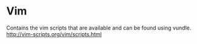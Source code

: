 # Vim 
Contains the vim scripts that are available and can be found using vundle.
http://vim-scripts.org/vim/scripts.html
